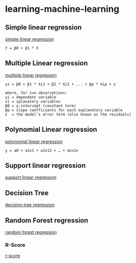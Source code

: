 # learning-machine-learning

## Simple linear regression

[simple linear regression](./simple-linear-regression/simple-Linear-Regression.md)

````text
Y = β0 + β1 * X 
````

## Multiple Linear regression

[multiple linear regression](./multiple-linear-regression/multiple-linear-regression.md)

````text
yi = β0 + β1 * Xi1 + β2 * Xi2 + ... + βp * Xip + ϵ

where, for i=n observations:
yi = dependent variable
xi = xplanatory variables
β0 = y-intercept (constant term)
βp = slope coefficients for each explanatory variable
ϵ  = the model’s error term (also known as the residuals)
````

## Polynomial Linear regression

[polynomial linear regression](./polynomial-linear-regression/polynomial_regression.md)

````text
y = a0 + a1x1 + a2x12 + … + anx1n
````

## Support linear regression

[support linear regression](./support-vector-regression/support-vector-regression.md)

## Decision Tree

[decision tree regression](./decision-tree/decision-tree.md)

## Random Forest regression

[random forest regression](./random-forest-regression/random-forest-intuition.md)

### R-Score

[r-score](./check-r_score_regression/r_score.md)